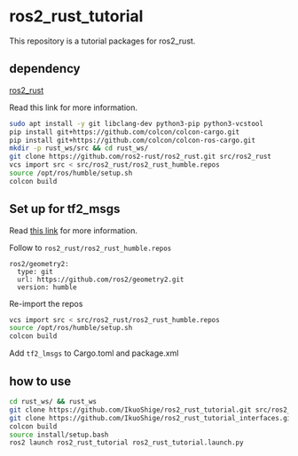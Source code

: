 # ros2_rust_tutorial

This repository is a tutorial packages for ros2_rust.

## dependency

[ros2_rust](https://github.com/ros2-rust/ros2_rust.git)

Read this link for more information.

```sh
sudo apt install -y git libclang-dev python3-pip python3-vcstool
pip install git+https://github.com/colcon/colcon-cargo.git
pip install git+https://github.com/colcon/colcon-ros-cargo.git
mkdir -p rust_ws/src && cd rust_ws/
git clone https://github.com/ros2-rust/ros2_rust.git src/ros2_rust
vcs import src < src/ros2_rust/ros2_rust_humble.repos
source /opt/ros/humble/setup.sh
colcon build
```

## Set up for tf2_msgs

Read [this link](https://github.com/ros2-rust/ros2_rust/discussions/201) for more information.

Follow to `ros2_rust/ros2_rust_humble.repos`

```
ros2/geometry2:
  type: git
  url: https://github.com/ros2/geometry2.git
  version: humble
```

Re-import the repos

```sh
vcs import src < src/ros2_rust/ros2_rust_humble.repos
source /opt/ros/humble/setup.sh
colcon build
```

Add `tf2_lmsgs` to Cargo.toml and package.xml

## how to use

```sh
cd rust_ws/ && rust_ws
git clone https://github.com/IkuoShige/ros2_rust_tutorial.git src/ros2_rust_tutorial
git clone https://github.com/IkuoShige/ros2_rust_tutorial_interfaces.git src/ros2_rust_tutorial_interfaces
colcon build
source install/setup.bash
ros2 launch ros2_rust_tutorial ros2_rust_tutorial.launch.py
```
